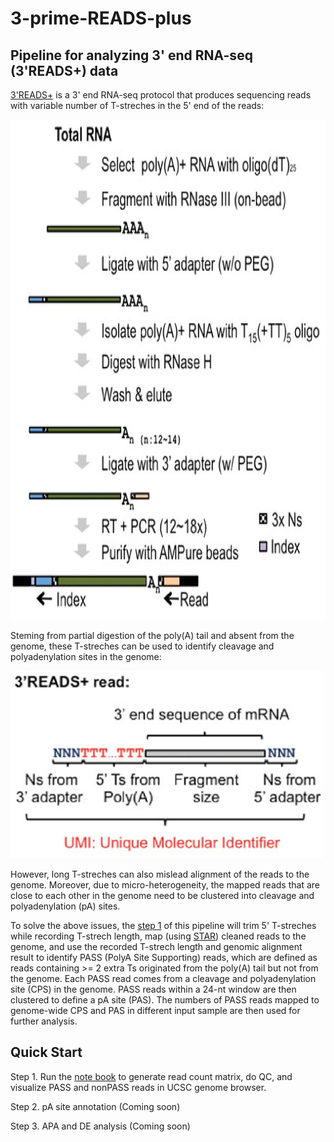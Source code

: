 # 3-prime-READS-plus
## Pipeline for analyzing 3' end RNA-seq (3'READS+) data 

[3'READS+](https://www.ncbi.nlm.nih.gov/pmc/articles/PMC5029459/) is a 3' end RNA-seq protocol that produces sequencing reads with variable number of T-streches in the 5' end of the reads:

<img src="images/flowchart.jpg" width="800" height="800">

Steming from partial digestion of the poly(A) tail and absent from the genome, these T-streches can be used to identify cleavage and polyadenylation sites in the genome:

<img src="images/read.jpg" width="500" height="300">

However, long T-streches can also mislead alignment of the reads to the genome. Moreover, due to micro-heterogeneity, the mapped reads that are close to each other in the genome need to be clustered into cleavage and polyadenylation (pA) sites.

To solve the above issues, the [step 1](https://github.com/DinghaiZ/3-prime-READS-plus/blob/master/3%60READS%2B%20Step-1.ipynb) of this pipeline will trim 5' T-streches while recording T-strech length, map (using [STAR](https://github.com/alexdobin/STAR)) cleaned reads to the genome, and use the recorded T-strech length and genomic alignment result to identify PASS (PolyA Site Supporting) reads, which are defined as reads containing >= 2 extra Ts originated from the poly(A) tail but not from the genome. Each PASS read comes from a cleavage and polyadenylation site (CPS) in the genome. PASS reads within a 24-nt window are then clustered to define a pA site (PAS). The numbers of PASS reads mapped to genome-wide CPS and PAS in different input sample are then used for further analysis. 


## Quick Start
Step 1. Run the [note book](https://github.com/DinghaiZ/3-prime-READS-plus/blob/master/3%60READS%2B%20Step-1.ipynb) to generate read count matrix, do QC, and visualize PASS and nonPASS reads in UCSC genome browser. 

Step 2. pA site annotation (Coming soon)

Step 3. APA and DE analysis (Coming soon)


